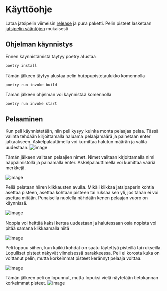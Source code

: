 # Käyttöohje

Lataa jatsipelin viimeisin [release](https://github.com/alumppio/ot-harjoitustyo/releases) ja pura paketti. Pelin pisteet lasketaan [jatsipelin sääntöjen](https://fi.wikipedia.org/wiki/Yatzy#P%C3%B6yt%C3%A4kirja) mukaisesti

## Ohjelman käynnistys
Ennen käynnistämistä täytyy poetry alustaa
```bash
poetry install
```
Tämän jälkeen täytyy alustaa pelin huippupistetaulukko komennolla

```bash
poetry run invoke build
```

Tämän jälkeen ohjelman voi käynnistää komennolla
```bash
poetry run invoke start
```

## Pelaaminen

Kun peli käynnistetään, niin peli kysyy kuinka monta pelaajaa pelaa. Tässä valinta tehdään kirjoittamalla haluama pelaajamäärä ja painetaan enter jatkaakseen. Askelpalauttimella voi kumittaa halutun määrän ja valita uudestaan.
![image](https://github.com/alumppio/ot-harjoitustyo/assets/98692578/13422da1-6689-416d-a261-2dead0c25692)

Tämän jälkeen valitaan pelaajien nimet. Nimet valitaan kirjoittamalla nimi näppäimistöllä ja painamalla enter. Askelpalauttimella voi kumittaa vääriä merkkejä.

![image](https://github.com/alumppio/ot-harjoitustyo/assets/98692578/bc5aae6e-df5b-4792-b839-a2812e9ca313)

Peliä pelataan hiiren klikkausten avulla. Mikäli klikkaa jatsipaperin kohtia asettaa pisteen, asettaa kohtaan pisteen tai ruksaa sen yli, jos tähän ei voi asettaa mitään. Punaisella nuolella nähdään kenen pelaajan vuoro on käynnissä.

![image](https://github.com/alumppio/ot-harjoitustyo/assets/98692578/a5f1be44-9655-4ec0-955a-f9297707742b)


Noppia voi heittää kaksi kertaa uudestaan ja halutessaan osia nopista voi pitää samana klikkaamalla niitä

![image](https://github.com/alumppio/ot-harjoitustyo/assets/98692578/a1b03ac7-65b4-4db5-b22f-604e3e4ef43d)

Peli loppuu siihen, kun kaikki kohdat on saatu täytettyä pisteillä tai rukseilla. Lopulliset pisteet näkyvät viimeisessä sarakkeessa. Peli ei korosta kuka on voittanut pelin, mutta korkeimmat pisteet kerännyt pelaaja voittaa. 

![image](https://github.com/alumppio/ot-harjoitustyo/assets/98692578/27980852-3976-41e8-aa33-0c1403ed0575)

Tämän jälkeen peli on lopunnut, mutta lopuksi vielä näytetään tietokannan korkeimmat pisteet.
![image](https://github.com/alumppio/ot-harjoitustyo/assets/98692578/ba29071a-5056-4ca7-b41a-2f0aed17766b)

